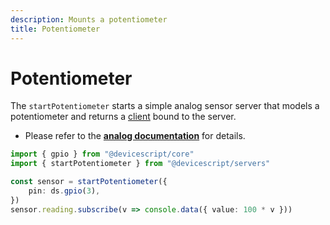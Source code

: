 ```yaml
---
description: Mounts a potentiometer
title: Potentiometer
---
```


# Potentiometer

The `startPotentiometer` starts a simple analog sensor server that models a potentiometer
and returns a [client](/api/clients/potentiometer) bound to the server.

-   Please refer to the **[analog documentation](/developer/drivers/analog/)** for details.

```ts
import { gpio } from "@devicescript/core"
import { startPotentiometer } from "@devicescript/servers"

const sensor = startPotentiometer({
    pin: ds.gpio(3),
})
sensor.reading.subscribe(v => console.data({ value: 100 * v }))
```

